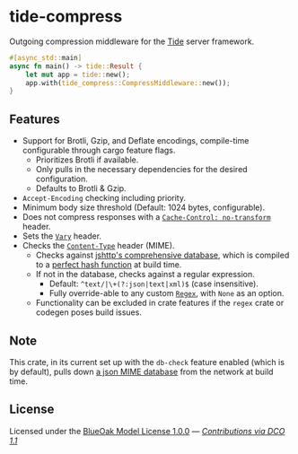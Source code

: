 # tide-compress

Outgoing compression middleware for the [Tide][] server framework.

```rust
#[async_std::main]
async fn main() -> tide::Result {
    let mut app = tide::new();
    app.with(tide_compress::CompressMiddleware::new());
}
```

## Features

- Support for Brotli, Gzip, and Deflate encodings, compile-time configurable through cargo feature flags.
  - Prioritizes Brotli if available.
  - Only pulls in the necessary dependencies for the desired configuration.
  - Defaults to Brotli & Gzip.
- `Accept-Encoding` checking including priority.
- Minimum body size threshold (Default: 1024 bytes, configurable).
- Does not compress responses with a [`Cache-Control: no-transform`](https://developer.mozilla.org/en-US/docs/Web/HTTP/Headers/Cache-Control) header.
- Sets the [`Vary`](https://developer.mozilla.org/en-US/docs/Web/HTTP/Headers/Vary) header.
- Checks the [`Content-Type`](https://developer.mozilla.org/en-US/docs/Web/HTTP/Headers/Content-Type) header (MIME).
  - Checks against [jshttp's comprehensive database](https://github.com/jshttp/mime-db/blob/master/db.json), which is compiled to a [perfect hash function](https://github.com/rust-phf/rust-phf) at build time.
  - If not in the database, checks against a regular expression.
    - Default: `^text/|\+(?:json|text|xml)$` (case insensitive).
    - Fully override-able to any custom [`Regex`](https://docs.rs/regex/1/regex/struct.Regex.html), with `None` as an option.
  - Functionality can be excluded in crate features if the `regex` crate or codegen poses build issues.


## Note

This crate, in its current set up with the `db-check` feature enabled (which is by default),
pulls down [a json MIME database](https://github.com/jshttp/mime-db/blob/master/db.json) from the network at build time.

## License

Licensed under the [BlueOak Model License 1.0.0](LICENSE.md) — _[Contributions via DCO 1.1](contributing.md#developers-certificate-of-origin)_

[Tide]: https://github.com/http-rs/tide


